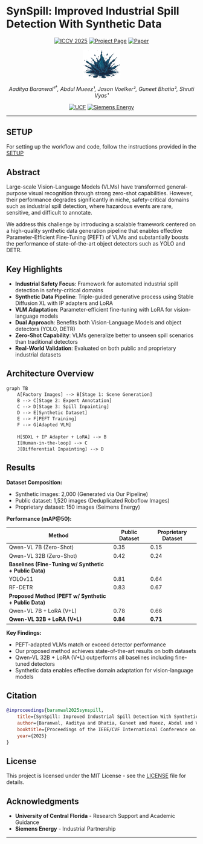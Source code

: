 # SynSpill: Improved Industrial Spill Detection With Synthetic Data

<div align="center">

  [![ICCV 2025](https://img.shields.io/badge/ICCV-2025-blue.svg)](https://iccv.thecvf.com/Conferences/2025)
  [![Project Page](https://img.shields.io/badge/Project-Page-green.svg)](https://syn-spill.vercel.app/)
  [![Paper](https://img.shields.io/badge/Paper-PDF-red.svg)](#)
</div>

<div align="center">

  <img src="project/figs/spill-logo.png" alt="SynSpill Logo" width="100">
  
  *Aaditya Baranwal¹<sup>&dagger;</sup>, Abdul Mueez¹, Jason Voelker², Guneet Bhatia², Shruti Vyas¹*

  [![UCF](https://img.shields.io/badge/¹UCF-University_of_Central_Florida-black?style=flat&labelColor=FFD700)](https://www.ucf.edu/)
  [![Siemens Energy](https://img.shields.io/badge/²Siemens-Energy-6A0DAD?style=flat&labelColor=white)](https://www.siemens-energy.com/)

</div>

---

## SETUP

For setting up the workflow and code, follow the instructions provided in the [SETUP](SETUP.md)


## Abstract

Large-scale Vision-Language Models (VLMs) have transformed general-purpose visual recognition through strong zero-shot capabilities. However, their performance degrades significantly in niche, safety-critical domains such as industrial spill detection, where hazardous events are rare, sensitive, and difficult to annotate.

We address this challenge by introducing a scalable framework centered on a high-quality synthetic data generation pipeline that enables effective Parameter-Efficient Fine-Tuning (PEFT) of VLMs and substantially boosts the performance of state-of-the-art object detectors such as YOLO and DETR.

## Key Highlights

- **Industrial Safety Focus**: Framework for automated industrial spill detection in safety-critical domains
- **Synthetic Data Pipeline**: Triple-guided generative process using Stable Diffusion XL with IP adapters and LoRA
- **VLM Adaptation**: Parameter-efficient fine-tuning with LoRA for vision-language models  
- **Dual Approach**: Benefits both Vision-Language Models and object detectors (YOLO, DETR)
- **Zero-Shot Capability**: VLMs generalize better to unseen spill scenarios than traditional detectors
- **Real-World Validation**: Evaluated on both public and proprietary industrial datasets

## Architecture Overview

```mermaid
graph TB
    A[Factory Images] --> B[Stage 1: Scene Generation]
    B --> C[Stage 2: Expert Annotation]
    C --> D[Stage 3: Spill Inpainting]
    D --> E[Synthetic Dataset]
    E --> F[PEFT Training]
    F --> G[Adapted VLM]
    
    H[SDXL + IP Adapter + LoRA] --> B
    I[Human-in-the-loop] --> C
    J[Differential Inpainting] --> D
```

## Results

**Dataset Composition:**

- Synthetic images: 2,000 (Generated via Our Pipeline)
- Public dataset: 1,520 images (Deduplicated Roboflow Images)
- Proprietary dataset: 150 images  (Seimens Energy)

**Performance (mAP@50):**

| Method | Public Dataset | Proprietary Dataset |
|--------|----------------|-------------------|
| Qwen-VL 7B (Zero-Shot) | 0.35 | 0.15 |
| Qwen-VL 32B (Zero-Shot) | 0.42 | 0.24 |
| **Baselines (Fine-Tuning w/ Synthetic + Public Data)** |  |  |
| YOLOv11 | 0.81 | 0.64 |
| RF-DETR | 0.83 | 0.67 |
| **Proposed Method (PEFT w/ Synthetic + Public Data)** |  |  |
| Qwen-VL 7B + LoRA (V+L) | 0.78 | 0.66 |
| **Qwen-VL 32B + LoRA (V+L)** | **0.84** | **0.71** |

**Key Findings:**

- PEFT-adapted VLMs match or exceed detector performance
- Our proposed method achieves state-of-the-art results on both datasets
- Qwen-VL 32B + LoRA (V+L) outperforms all baselines including fine-tuned detectors
- Synthetic data enables effective domain adaptation for vision-language models

## Citation

```bibtex
@inproceedings{baranwal2025synspill,
    title={SynSpill: Improved Industrial Spill Detection With Synthetic Data},
    author={Baranwal, Aaditya and Bhatia, Guneet and Mueez, Abdul and Voelker, Jason and Vyas, Shruti},
    booktitle={Proceedings of the IEEE/CVF International Conference on Computer Vision},
    year={2025}
}
```

## License

This project is licensed under the MIT License - see the [LICENSE](LICENSE.md) file for details.

## Acknowledgments

- **University of Central Florida** - Research Support and Academic Guidance
- **Siemens Energy** - Industrial Partnership

---

